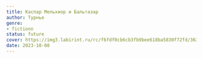 ```yaml
---
title: Каспар Мельхиор и Бальтазар
author: Турнье
genre:
- fictionn
status: future
cover: https://img3.labirint.ru/rc/f6fdf0cb6cb3fb9bee618ba5830f72fd/363x561q80/books7/61395/cover.jpg?1445337153
date: 2023-10-08
---
```


